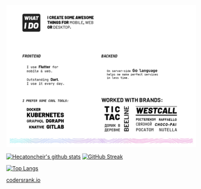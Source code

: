 
<p align="center">
  <img src="https://raw.githubusercontent.com/Hecatoncheir/Hecatoncheir/master/preview.jpg">
</p>






[![Hecatoncheir's github stats](https://github-readme-stats.vercel.app/api?username=Hecatoncheir&hide_border=true&line_height=24&hide=[%22contribs%22])](https://github.com/Hecatoncheir/) [![GitHub Streak](http://github-readme-streak-stats.herokuapp.com?user=Hecatoncheir&hide_border=true&ring=D5E78B&fire=BECFE7&currStreakNum=BECFE7&currStreakLabel=BEDD3A&sideLabels=BECFE7&sideNums=E3E72F&stroke=E4E8F1&dates=DADBE7)](https://git.io/streak-stats)

[![Top Langs](https://github-readme-stats.vercel.app/api/top-langs/?username=Hecatoncheir&layout=compact)](https://github.com/Hecatoncheir/)



[codersrank.io](https://profile.codersrank.io/user/hecatoncheir)


<!--
[![Hecatoncheir's github stats](https://github.com/Hecatoncheir/_Hecatoncheir/blob/master/preview.jpg?raw=true](https://github.com/Hecatoncheir/)

**Hecatoncheir/Hecatoncheir** is a ✨ _special_ ✨ repository because its `README.md` (this file) appears on your GitHub profile.

Here are some ideas to get you started:

- 🔭 I’m currently working on ...
- 🌱 I’m currently learning ...
- 👯 I’m looking to collaborate on ...
- 🤔 I’m looking for help with ...
- 💬 Ask me about ...
- 📫 How to reach me: ...
- 😄 Pronouns: ...
- ⚡ Fun fact: ...
-->
